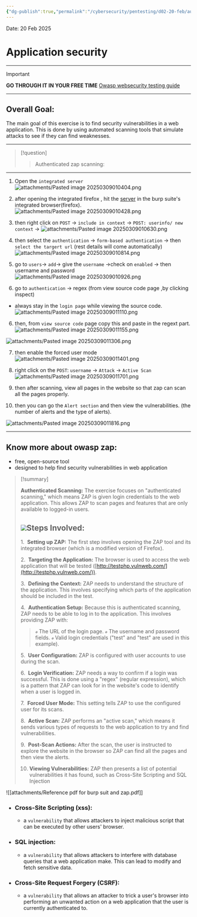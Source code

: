 ```yaml
---
{"dg-publish":true,"permalink":"/cybersecurity/pentesting/d02-20-feb/authenticated-scanning-using-zap/","tags":["Application_security"]}
---
```


Date: 20 Feb 2025
# **Application security**

---

> [!important]
> **GO THROUGH IT IN YOUR FREE TIME**
> [Owasp websecurity testing guide](https://owasp.org/www-project-web-security-testing-guide/v42/)

---
## Overall Goal: 

The main goal of this exercise is to find security vulnerabilities in a web application. This is done by using automated scanning tools that simulate attacks to see if they can find weaknesses.

---

> [!question]
> >Authenticated zap scanning:

---

1. Open the `integrated server`
   ![attachments/Pasted image 20250309010404.png](/img/user/Cybersecurity/Pentesting/D02_20%20Feb/attachments/Pasted%20image%2020250309010404.png)

2. after opening the integrated firefox , hit the [server](http://testphp.vulnweb.com/) in the burp suite's integrated browser(firefox).
   ![attachments/Pasted image 20250309010428.png](/img/user/Cybersecurity/Pentesting/D02_20%20Feb/attachments/Pasted%20image%2020250309010428.png)

3.  then right click on `POST` -> `include in context` -> `POST: userinfo/ new context` ->
![attachments/Pasted image 20250309010630.png](/img/user/Cybersecurity/Pentesting/D02_20%20Feb/attachments/Pasted%20image%2020250309010630.png)

4.  then select the `authentication` -> `form-based authentication` -> then `select the targert url` (rest details will come automatically)
![attachments/Pasted image 20250309010814.png](/img/user/Cybersecurity/Pentesting/D02_20%20Feb/attachments/Pasted%20image%2020250309010814.png)

5.  go to `users`-> `add`-> give the `username` ->check on `enabled` -> then username and password
![attachments/Pasted image 20250309010926.png](/img/user/Cybersecurity/Pentesting/D02_20%20Feb/attachments/Pasted%20image%2020250309010926.png)

6. go to `authentication` -> regex (from view source code page ,by clicking inspect)
- always stay in the `login page` while viewing the source code.
![attachments/Pasted image 20250309011110.png](/img/user/Cybersecurity/Pentesting/D02_20%20Feb/attachments/Pasted%20image%2020250309011110.png)

6. then, from `view source code` page copy this and paste in the regext part.
![attachments/Pasted image 20250309011155.png](/img/user/Cybersecurity/Pentesting/D02_20%20Feb/attachments/Pasted%20image%2020250309011155.png)

![attachments/Pasted image 20250309011306.png](/img/user/Cybersecurity/Pentesting/D02_20%20Feb/attachments/Pasted%20image%2020250309011306.png)

7. then enable the forced user mode
![attachments/Pasted image 20250309011401.png](/img/user/Cybersecurity/Pentesting/D02_20%20Feb/attachments/Pasted%20image%2020250309011401.png)

8.  right click on the `POST`: `username` -> `Attack` -> `Active Scan`
![attachments/Pasted image 20250309011701.png](/img/user/Cybersecurity/Pentesting/D02_20%20Feb/attachments/Pasted%20image%2020250309011701.png)

9. then after scanning, view all pages in the website so that zap can scan all the pages properly.
10.  then you can go the `Alert section` and then view the vulnerabilities. (the number of alerts and the type of alerts).

![attachments/Pasted image 20250309011816.png](/img/user/Cybersecurity/Pentesting/D02_20%20Feb/attachments/Pasted%20image%2020250309011816.png)


----
## Know more about owasp zap:
- free, open-source tool
- designed to help find security vulnerabilities in web application

> [!summary]
> 
> **Authenticated Scanning:** The exercise focuses on "authenticated scanning," which means ZAP is given login credentials to the web application. This allows ZAP to scan pages and features that are only available to logged-in users.
> 
> ## ![](file:///C:/Users/USER/AppData/Local/Temp/msohtmlclip1/01/clip_image002.gif)Steps Involved:
> 
> 1.  **Setting up ZAP:** The first step involves opening the ZAP tool and its integrated browser (which is a modified version of Firefox).
> 
> 2.  **Targeting the Application:** The browser is used to access the web application that will be tested ([http://testphp.vulnweb.com/](http://testphp.vulnweb.com/)).
> 
> 3.  **Defining the Context:** ZAP needs to understand the structure of the application. This involves specifying which parts of the application should be included in the test.
> 
> 4.  **Authentication Setup:** Because this is authenticated scanning, ZAP needs to be able to log in to the application. This involves providing ZAP with:
> > ![](data:image/png;base64,R0lGODlhBgAGAHcAMSH+GlNvZnR3YXJlOiBNaWNyb3NvZnQgT2ZmaWNlACH5BAEAAAAALAAAAAAGAAYAgwAAALCwsLe3t6ysrK6urqurq8HBwcLCwv///wECAwECAwECAwECAwECAwECAwECAwQUEIAQjBRjiENGKQPRfeGBaZJBSREAOw==) The URL of the login page.
> > ![](data:image/png;base64,R0lGODlhBgAGAHcAMSH+GlNvZnR3YXJlOiBNaWNyb3NvZnQgT2ZmaWNlACH5BAEAAAAALAAAAAAGAAYAgwAAALCwsLe3t6ysrK6urqurq8HBwcLCwv///wECAwECAwECAwECAwECAwECAwECAwQUEIAQjBRjiENGKQPRfeGBaZJBSREAOw==) The username and password fields.
> > ![](data:image/png;base64,R0lGODlhBgAGAHcAMSH+GlNvZnR3YXJlOiBNaWNyb3NvZnQgT2ZmaWNlACH5BAEAAAAALAAAAAAGAAYAgwAAALCwsLe3t6ysrK6urqurq8HBwcLCwv///wECAwECAwECAwECAwECAwECAwECAwQUEIAQjBRjiENGKQPRfeGBaZJBSREAOw==) Valid login credentials ("test" and "test" are used in this example).
> 
> 5.  **User Configuration:** ZAP is configured with user accounts to use during the scan.
> 
> 6.  **Login Verification:** ZAP needs a way to confirm if a login was successful. This is done using a "regex" (regular expression), which is a pattern that ZAP can look for in the website's code to identify when a user is logged in.
> 
> 7.  **Forced User Mode:** This setting tells ZAP to use the configured user for its scans.
> 
> 8.  **Active Scan:** ZAP performs an "active scan," which means it sends various types of requests to the web application to try and find vulnerabilities.
> 
> 9.  **Post-Scan Actions:** After the scan, the user is instructed to explore the website in the browser so ZAP can find all the pages and then view the alerts.
> 
> 10. **Viewing Vulnerabilities:** ZAP then presents a list of potential vulnerabilities it has found, such as Cross-Site Scripting and SQL Injection

![[attachments/Reference pdf for burp suit and zap.pdf]]


- ### Cross-Site Scripting (xss):
  - a `vulnerability` that allows attackers to inject malicious script that can be executed by other users' browser.
- ### SQL injection:
  - a `vulnerability` that allows attackers to interfere with database queries that a web application make. This can lead to modify and fetch sensitive data. 
- ### Cross-Site Request Forgery (CSRF):
  - a `vulnerability` that allows an attacker to trick a user's browser into performing an unwanted action on a web application that the user is currently authenticated to.